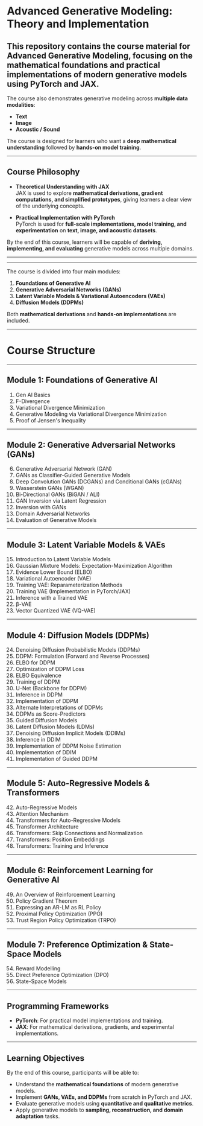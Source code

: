 # Advanced Generative Modeling: Theory and Implementation

This repository contains the course material for **Advanced Generative Modeling**, 
focusing on the mathematical foundations and practical implementations of modern generative models 
using **PyTorch** and **JAX**.
---
The course also demonstrates generative modeling across **multiple data modalities**:

- **Text**
- **Image**
- **Acoustic / Sound**

The course is designed for learners who want a **deep mathematical understanding** followed by **hands-on model training**.

---

## Course Philosophy

- **Theoretical Understanding with JAX**  
  JAX is used to explore **mathematical derivations, gradient computations, and simplified prototypes**, 
  giving learners a clear view of the underlying concepts.  

- **Practical Implementation with PyTorch**  
  PyTorch is used for **full-scale implementations, model training, and experimentation** 
  on **text, image, and acoustic datasets**.

By the end of this course, learners will be capable of **deriving, implementing, and evaluating** generative models across multiple domains.

---

---
The course is divided into four main modules:  

1. **Foundations of Generative AI**  
2. **Generative Adversarial Networks (GANs)**  
3. **Latent Variable Models & Variational Autoencoders (VAEs)**  
4. **Diffusion Models (DDPMs)**  

Both **mathematical derivations** and **hands-on implementations** are included.

---

# Course Structure

---

## Module 1: Foundations of Generative AI
1. Gen AI Basics  
2. F-Divergence  
3. Variational Divergence Minimization  
4. Generative Modeling via Variational Divergence Minimization  
5. Proof of Jensen's Inequality  

---

## Module 2: Generative Adversarial Networks (GANs)
6. Generative Adversarial Network (GAN)  
7. GANs as Classifier-Guided Generative Models  
8. Deep Convolution GANs (DCGANs) and Conditional GANs (cGANs)  
9. Wasserstein GANs (WGAN)  
10. Bi-Directional GANs (BiGAN / ALI)  
11. GAN Inversion via Latent Regression  
12. Inversion with GANs  
13. Domain Adversarial Networks  
14. Evaluation of Generative Models  

---

## Module 3: Latent Variable Models & VAEs
15. Introduction to Latent Variable Models  
16. Gaussian Mixture Models: Expectation-Maximization Algorithm  
17. Evidence Lower Bound (ELBO)  
18. Variational Autoencoder (VAE)  
19. Training VAE: Reparameterization Methods  
20. Training VAE (Implementation in PyTorch/JAX)  
21. Inference with a Trained VAE  
22. β-VAE  
23. Vector Quantized VAE (VQ-VAE)  

---

## Module 4: Diffusion Models (DDPMs)
24. Denoising Diffusion Probabilistic Models (DDPMs)  
25. DDPM: Formulation (Forward and Reverse Processes)  
26. ELBO for DDPM  
27. Optimization of DDPM Loss  
28. ELBO Equivalence  
29. Training of DDPM  
30. U-Net (Backbone for DDPM)  
31. Inference in DDPM  
32. Implementation of DDPM  
33. Alternate Interpretations of DDPMs  
34. DDPMs as Score-Predictors  
35. Guided Diffusion Models  
36. Latent Diffusion Models (LDMs)  
37. Denoising Diffusion Implicit Models (DDIMs)  
38. Inference in DDIM  
39. Implementation of DDPM Noise Estimation  
40. Implementation of DDIM  
41. Implementation of Guided DDPM  

---

## Module 5: Auto-Regressive Models & Transformers
42. Auto-Regressive Models  
43. Attention Mechanism  
44. Transformers for Auto-Regressive Models  
45. Transformer Architecture  
46. Transformers: Skip Connections and Normalization  
47. Transformers: Position Embeddings  
48. Transformers: Training and Inference  

---

## Module 6: Reinforcement Learning for Generative AI
49. An Overview of Reinforcement Learning  
50. Policy Gradient Theorem  
51. Expressing an AR-LM as RL Policy  
52. Proximal Policy Optimization (PPO)  
53. Trust Region Policy Optimization (TRPO)  

---

## Module 7: Preference Optimization & State-Space Models
54. Reward Modelling  
55. Direct Preference Optimization (DPO)  
56. State-Space Models  

---


## Programming Frameworks

- **PyTorch**: For practical model implementations and training.  
- **JAX**: For mathematical derivations, gradients, and experimental implementations.

---

## Learning Objectives

By the end of this course, participants will be able to:

- Understand the **mathematical foundations** of modern generative models.  
- Implement **GANs, VAEs, and DDPMs** from scratch in PyTorch and JAX.  
- Evaluate generative models using **quantitative and qualitative metrics**.  
- Apply generative models to **sampling, reconstruction, and domain adaptation** tasks.  




